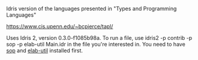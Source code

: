 Idris version of the languages presented in "Types and Programming Languages"

https://www.cis.upenn.edu/~bcpierce/tapl/

Uses Idris 2, version 0.3.0-f1085b98a. To run a file, use 
    idris2 -p contrib -p sop -p elab-util Main.idr
in the file you're interested in. You need to have [sop](https://github.com/stefan-hoeck/idris2-sop)
and [elab-util](https://github.com/stefan-hoeck/idris2-elab-util) installed first.
